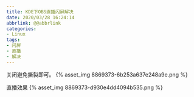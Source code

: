 ```yaml
---
title: KDE下OBS直播闪屏解决
date: 2020/03/28 16:24:14
abbrlink: @@abbrlink
categories:
- Linux
tags:
- 闪屏
- 直播
- 解决
---
```

关闭避免撕裂即可。
{% asset_img 8869373-6b253a637e248a9e.png %}


直播效果
{% asset_img 8869373-d930e4dd4094b535.png %}

